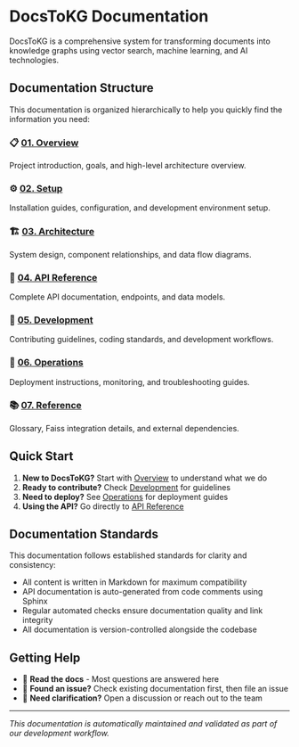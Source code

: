 # DocsToKG Documentation

DocsToKG is a comprehensive system for transforming documents into knowledge graphs using vector search, machine learning, and AI technologies.

## Documentation Structure

This documentation is organized hierarchically to help you quickly find the information you need:

### 📋 [01. Overview](./01-overview/)

Project introduction, goals, and high-level architecture overview.

### ⚙️ [02. Setup](./02-setup/)

Installation guides, configuration, and development environment setup.

### 🏗️ [03. Architecture](./03-architecture/)

System design, component relationships, and data flow diagrams.

### 🔌 [04. API Reference](./04-api/)

Complete API documentation, endpoints, and data models.

### 👥 [05. Development](./05-development/)

Contributing guidelines, coding standards, and development workflows.

### 🚀 [06. Operations](./06-operations/)

Deployment instructions, monitoring, and troubleshooting guides.

### 📚 [07. Reference](./07-reference/)

Glossary, Faiss integration details, and external dependencies.

## Quick Start

1. **New to DocsToKG?** Start with [Overview](./01-overview/) to understand what we do
2. **Ready to contribute?** Check [Development](./05-development/) for guidelines
3. **Need to deploy?** See [Operations](./06-operations/) for deployment guides
4. **Using the API?** Go directly to [API Reference](./04-api/)

## Documentation Standards

This documentation follows established standards for clarity and consistency:

- All content is written in Markdown for maximum compatibility
- API documentation is auto-generated from code comments using Sphinx
- Regular automated checks ensure documentation quality and link integrity
- All documentation is version-controlled alongside the codebase

## Getting Help

- 📖 **Read the docs** - Most questions are answered here
- 🐛 **Found an issue?** Check existing documentation first, then file an issue
- 💬 **Need clarification?** Open a discussion or reach out to the team

---

*This documentation is automatically maintained and validated as part of our development workflow.*
